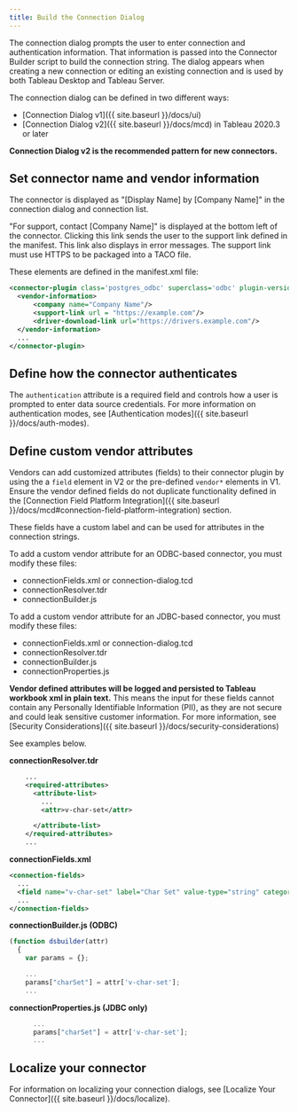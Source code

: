 ```yaml
---
title: Build the Connection Dialog
---
```


The connection dialog prompts the user to enter connection and authentication information. That information is passed into the Connector Builder script to build the connection string. The dialog appears when creating a new connection or editing an existing connection and is used by both Tableau Desktop and Tableau Server.

The connection dialog can be defined in two different ways:
- [Connection Dialog v1]({{ site.baseurl }}/docs/ui)
- [Connection Dialog v2]({{ site.baseurl }}/docs/mcd) in Tableau 2020.3 or later

**Connection Dialog v2 is the recommended pattern for new connectors.**

## Set connector name and vendor information

The connector is displayed as "[Display Name] by [Company Name]" in the connection dialog and connection list.

"For support, contact [Company Name]" is displayed at the bottom left of the connector. Clicking this link sends the user to the support link defined in the manifest. This link also displays in error messages. The support link must use HTTPS to be packaged into a TACO file.

These elements are defined in the manifest.xml file:
```xml
<connector-plugin class='postgres_odbc' superclass='odbc' plugin-version='0.0.0' name='PostgreSQL ODBC' version='20.1'>
  <vendor-information>
      <company name="Company Name"/>
      <support-link url = "https://example.com"/>
      <driver-download-link url="https://drivers.example.com"/>
  </vendor-information>
  ...
</connector-plugin>
```

## Define how the connector authenticates

The ```authentication``` attribute is a required field and controls how a user is prompted to enter data source credentials. For more information on authentication modes, see [Authentication modes]({{ site.baseurl }}/docs/auth-modes).

## Define custom vendor attributes

Vendors can add customized attributes (fields) to their connector plugin by using the a ```field``` element in V2 or the pre-defined ```vendor*``` elements in V1.  Ensure the vendor defined fields do not duplicate functionality defined in the [Connection Field Platform Integration]({{ site.baseurl }}/docs/mcd#connection-field-platform-integration) section.

These fields have a custom label and can be used for attributes in the connection strings.

To add a custom vendor attribute for an ODBC-based connector, you must modify these files:
- connectionFields.xml or connection-dialog.tcd
- connectionResolver.tdr
- connectionBuilder.js

To add a custom vendor attribute for an JDBC-based connector, you must modify these files:
- connectionFields.xml or connection-dialog.tcd
- connectionResolver.tdr
- connectionBuilder.js
- connectionProperties.js

**Vendor defined attributes will be logged and persisted to Tableau workbook xml in plain text.** This means the input for these fields cannot contain any Personally Identifiable Information (PII), as they are not secure and could leak sensitive customer information. For more information, see [Security Considerations]({{ site.baseurl }}/docs/security-considerations)

See examples below.

__connectionResolver.tdr__

```xml
    ...
    <required-attributes>
      <attribute-list>
        ...
        <attr>v-char-set</attr>

      </attribute-list>
    </required-attributes>
    ...
```

__connectionFields.xml__

```xml
<connection-fields>
  ...
  <field name="v-char-set" label="Char Set" value-type="string" category="general" default-value="" />
  ...
</connection-fields>
```

__connectionBuilder.js (ODBC)__
```js
(function dsbuilder(attr)
  {
    var params = {};

    ...
    params["charSet"] = attr['v-char-set'];
    ...

```

__connectionProperties.js (JDBC only)__
```js
      ...
      params["charSet"] = attr['v-char-set'];
      ...

```

## Localize your connector

For information on localizing your connection dialogs, see [Localize Your Connector]({{ site.baseurl }}/docs/localize).

